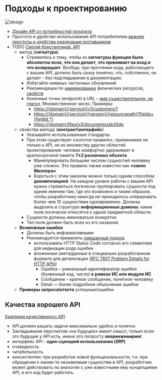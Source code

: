 # Подходы к проектированию

![design](https://miro.medium.com/max/720/1*lFGlOSW19H184tUt9DhvUg@2x.webp)

- [Дизайн API от потребностей продукта](http://agilemindset.ru/%d0%b0%d1%80%d1%85%d0%b8%d1%82%d0%b5%d0%ba%d1%82%d1%83%d1%80%d0%b0/)
- Простота и удобство использования API потребителем [важнее простоты и удобства реализации поставщиком](https://systems.education/api-design)
- TODO [Сергей Константинов. API](https://twirl.github.io/The-API-Book/API.ru.html)
  - метод (__сигнатура__)
    - Стремитесь к тому, чтобы из __сигнатуры функции было абсолютно ясно, что она делает, что принимает на вход и что возвращает__. Вообще, при прочтении кода, работающего с вашим API, должно быть сразу понятно, что, собственно, он делает - без подглядывания в документацию.
    - Избегайте неявных частичных обновлений
    - Рекомендации по [наименованию](https://proglib.io/p/21-luchshiy-metod-vyvedet-vashi-navyki-proektirovaniya-api-na-novyy-uroven-2021-04-29) физических ресурсов, [свойств](https://proglib.io/p/15-luchshih-praktik-razrabotki-i-proektirovaniya-rest-api-2022-04-12)
    - Конечные точки (endpoint) в URL – [имя существительное, не глагол](https://habr.com/ru/post/351890/), Множественное число. Примеры:
      - <https://{domain}/{service}/v1/customers/1>
      - <https://{domain}/{service}/{version}/{resourcepath}?fields={fieldId,*}>
      - <https://{domain}/files/v3/documents/ab34de>
  - свойства метода (__контракт\интерфейс__)
    - Указывайте использованные стандарты
    - При этом существует «золотое правило», применимое не только к API, но ко множеству других областей проектирования: человек комфортно удерживает в краткосрочной памяти __7±2 различных объекта__
      - Манипулировать большим числом сущностей человеку уже сложно. Это правило также известно как __«закон Миллера»__
      - Бороться с этим законом можно только одним способом: __декомпозицией__. На каждом уровне работы с вашим API нужно стремиться логически группировать сущности под одним именем там, где это возможно и таким образом, чтобы разработчику никогда не приходилось оперировать более чем 10 сущностями одновременно. Должны выделить в структуре __информационные домены__: какие поля логически относятся к одной предметной области.
    - Сущности должны именоваться конкретно
    - Тип поля должен быть ясен из его названия
  - __Возможные ошибки__
    - Должны быть информативными
    - Рекомендуется применить [смешанный подход](https://twirl.github.io/The-API-Book/API.ru.html#http-api-errors)
      - использовать HTTP Status Code согласно его семантике для индикации рода ошибки
      - вложенные (мета)данные в специально разработанном формате для детализации ([RFC 7807 Problem Details for HTTP APIs](https://www.postman.com/postman/workspace/postman-open-technologies-openapi-governance-templates/api/5d100cae-09d7-4f77-91ae-48599d66bf04/definition/b78b2cef-d19b-487b-967f-c4d576007530?version=eec45873-dc44-4fa1-808d-df5fbdfe103d&view=documentation))
        - Ошибка – уникальный идентификатор ошибки (буквенный код, число) __в рамках ИС или модуля ИC__
        - Сообщение – краткое сообщение, понятное человеку
        - Detail — более подробное объяснение ошибки
  - __Примеры запроса\ответа__ успешные\ошибки

## Качества хорошего API

[Критерии качественного API](https://twirl.github.io/The-API-Book/API.ru.html#chapter-3)

- API должен решать задачи максимально удобно и понятно
- Закладывание перспектив «на будущее» имеет смысл, только если это будущее у API есть, иначе это попросту __оверинжиниринг__.
- интерфейс API - __один сценарий использования (SRP)__
- очевидность
- читабельность
- консистентен: при разработке новой функциональности, т.е. при обращении к каким-то незнакомым сущностям в API, разработчик может действовать по аналогии с уже известными ему концепциями API, и его код будет работать.
